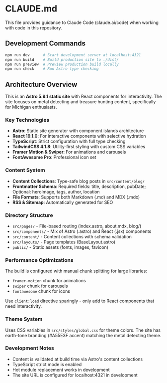 # CLAUDE.md

This file provides guidance to Claude Code (claude.ai/code) when working with code in this repository.

## Development Commands

```bash
npm run dev      # Start development server at localhost:4321
npm run build    # Build production site to ./dist/
npm run preview  # Preview production build locally
npm run check    # Run Astro type checking
```

## Architecture Overview

This is an **Astro 5.9.1 static site** with React components for interactivity. The site focuses on metal detecting and treasure hunting content, specifically for Michigan enthusiasts.

### Key Technologies
- **Astro**: Static site generator with component islands architecture
- **React 19.1.0**: For interactive components with selective hydration
- **TypeScript**: Strict configuration with full type checking
- **TailwindCSS 4.1.8**: Utility-first styling with custom CSS variables
- **Framer Motion & Swiper**: For animations and carousels
- **FontAwesome Pro**: Professional icon set

### Content System
- **Content Collections**: Type-safe blog posts in `src/content/blog/`
- **Frontmatter Schema**: Required fields: title, description, pubDate; Optional: heroImage, tags, author, location
- **File Formats**: Supports both Markdown (.md) and MDX (.mdx)
- **RSS & Sitemap**: Automatically generated for SEO

### Directory Structure
- `src/pages/` - File-based routing (index.astro, about.mdx, blog/)
- `src/components/` - Mix of Astro (.astro) and React (.jsx) components
- `src/content/` - Content collections with schema validation
- `src/layouts/` - Page templates (BaseLayout.astro)
- `public/` - Static assets (fonts, images, favicon)

### Performance Optimizations
The build is configured with manual chunk splitting for large libraries:
- `framer-motion` chunk for animations
- `swiper` chunk for carousels  
- `fontawesome` chunk for icons

Use `client:load` directive sparingly - only add to React components that need interactivity.

### Theme System
Uses CSS variables in `src/styles/global.css` for theme colors. The site has earth-tone branding (#A55E3F accent) matching the metal detecting theme.

### Development Notes
- Content is validated at build time via Astro's content collections
- TypeScript strict mode is enabled
- Hot module replacement works in development
- The site URL is configured for localhost:4321 in development